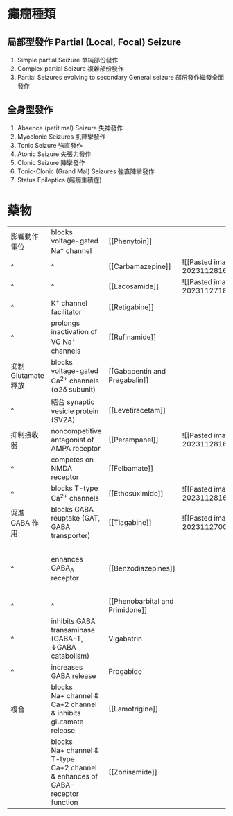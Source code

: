 # 癲癇種類
## 局部型發作 Partial (Local, Focal) Seizure
1. Simple partial Seizure 單純部份發作
2. Complex partial Seizure 複雜部份發作  
3. Partial Seizures evolving to secondary General seizure 部份發作繼發全面發作
## 全身型發作
1. Absence (petit mal) Seizure 失神發作
2. Myoclonic Seizures 肌陣攣發作 
3. Tonic Seizure 強直發作 
4. Atonic Seizure 失張力發作 
5. Clonic Seizure 陣攣發作 
6. Tonic-Clonic (Grand Mal) Seizures 強直陣攣發作 
7. Status Epileptics (癲癇重積症)
# 藥物
|                   |                                                                               |                                 |                                           |                                                             |
| ----------------- | ----------------------------------------------------------------------------- | ------------------------------- | ----------------------------------------- | ----------------------------------------------------------- |
| 影響動作電位      | blocks voltage-gated Na<sup>+</sup> channel                                   | [[Phenytoin]]                   |                                           |                                                             |
| ^                 | ^                                                                             | [[Carbamazepine]]               | ![[Pasted image 20231128161630.png\|150]] |                                                             |
| ^                 | ^                                                                             | [[Lacosamide]]                  | ![[Pasted image 20231127185842.png\|150]] |                                                             |
| ^                 | K<sup>+</sup> channel facilitator                                             | [[Retigabine]]                  |                                           |                                                             |
| ^                 | prolongs inactivation of VG Na<sup>+</sup> channels                           | [[Rufinamide]]                  |                                           |                                                             |
| 抑制Glutamate釋放 | blocks voltage-gated Ca<sup>2+</sup> channels (α2δ subunit)                   | [[Gabapentin and Pregabalin]]   |                                           |                                                             |
| ^                 | 結合 synaptic vesicle protein (SV2A)                                          | [[Levetiracetam]]               |                                           |                                                             |
| 抑制接收器        | noncompetitive antagonist of AMPA receptor                                    | [[Perampanel]]                  | ![[Pasted image 20231128161548.png\|150]] |                                                             |
| ^                 | competes on NMDA receptor                                                     | [[Felbamate]]                   |                                           |                                                             |
| ^                 | blocks T-type Ca<sup>2+</sup> channels                                        | [[Ethosuximide]]                | ![[Pasted image 20231128161706.png\|150]] |                                                             |
| 促進 GABA 作用    | blocks GABA reuptake (GAT, GABA transporter)                                  | [[Tiagabine]]                   | ![[Pasted image 20231127005625.png\|150]] |                                                             |
| ^                 | enhances GABA<sub>A</sub> receptor                                            | [[Benzodiazepines]]             |                                           | Diazepam 為治療癲癇重積症（status epilepticus）的第一線用藥 |
| ^                 | ^                                                                             | [[Phenobarbital and Primidone]] |                                           |                                                             |
| ^                 | inhibits GABA transaminase (GABA-T, ↓GABA catabolism)                         | Vigabatrin                      |                                           | 只有 S(+)-異構物有藥理活性                                  |
| ^                 | increases GABA release                                                        | Progabide                       |                                           |                                                             |
| 複合              | blocks Na+ channel & Ca+2 channel & inhibits glutamate release                | [[Lamotrigine]]                 |                                           |                                                             |
|                   | blocks Na+ channel & T-type Ca+2 channel & enhances of GABA-receptor function | [[Zonisamide]]                                 |                                           |                                                             |
